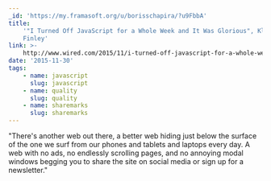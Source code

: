 ```yaml
---
_id: 'https://my.framasoft.org/u/borisschapira/?u9FbbA'
title:
    '"I Turned Off JavaScript for a Whole Week and It Was Glorious", Klint
    Finley'
link: >-
    http://www.wired.com/2015/11/i-turned-off-javascript-for-a-whole-week-and-it-was-glorious/
date: '2015-11-30'
tags:
    - name: javascript
      slug: javascript
    - name: quality
      slug: quality
    - name: sharemarks
      slug: sharemarks
---
```


<div class="markdown"><p>&quot;There's another web out there, a better web hiding just below the surface of the one we surf from our phones and tablets and laptops every day. A web with no ads, no endlessly scrolling pages, and no annoying modal windows begging you to share the site on social media or sign up for a newsletter.&quot;
</p></div>
